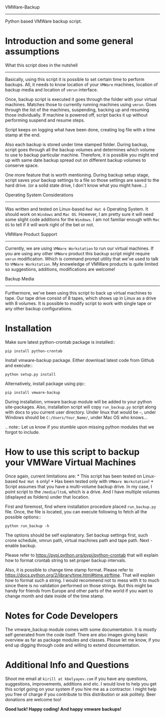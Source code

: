 VMWare-Backup
*************

Python based VMWare backup script.

Introduction and some general assumptions
=========================================

What this script does in the nutshell
_____________________________________

Basically, using this script it is possible to set certain time to perform backups. All, it needs to know location of
your ``VMWare`` machines, location of backup media and location of ``vmrun`` interface.

Once, backup script is executed it goes through the folder with your virtual machines. Matches those to currently
running machines using ``vmrun``. Goes through the list of the machines, suspending, backing up and resuming those
individually. If machine is powered off, script backs it up without performing suspend and resume steps.

Script keeps on logging what have been done, creating log file with a time stamp at the end.

Also each backup is stored under time stamped folder. During backup, script goes through all the backup volumes and
determines which volume to use to backup particular machine. Therefore, it is possible you might end up with
same date backup spread out on different backup volumes to conserve space.

One more feature that is worth mentioning. During backup setup stage, script saves your backup settings
to a file so those settings are saved to the hard drive. (or a solid state drive, I don't know what you might have...)

Operating System Considerations
_______________________________

Was written and tested on Linux-based ``Red Hat 6`` Operating System.
It should work on ``Windows`` and ``Mac OS``. However, I am pretty sure it will need some slight code additions
for the ``Windows``. I am not familiar enough with ``Mac OS`` to tell if it will work right of the bet or not.

VMWare Product Support
______________________

Currently, we are using ``VMWare Workstation`` to run our virtual machines. If you are using any other ``VMWare``
product this backup script might require ``vmrun`` modification. Which is command prompt utility that we've used to
talk to ``VMWare Workstation``. My knoweledge of VMWare products is quite limited so suggestions, additions,
modifications are welcome!

Backup Media
____________

Furthermore, we've been using this script to back up virtual machines to tape. Our tape drive consist of 8 tapes, which
shows up in Linux as a drive with 8 volumes. It is possible to modify script to work with single tape or any other
backup configurations.


Installation
============

Make sure latest python-crontab package is installed::

    pip install python-crontab

Install vmware-backup package. Either download latest code from Github and execute::

    python setup.py install

Alternatively, install package using pip::

    pip install vmware-backup

During installation, vmware backup module will be added to your python site-packages. Also, installation script will
copy ``run_backup.py`` script along with docs to you current user directory. Under linux that would be ``~``, under
Windows should be ``C:/Users/Your_Name/``, under Mac OS who knows...

.. note:: Let us know if you stumble upon missing python modules that we forgot to include.

How to use this script to backup your VMWare Virtual Machines
=============================================================

Once again, current limitations are:
    * This script has been tested on Linux-based ``Red Hat 6`` only!
    * Has been tested only with ``VMWare Workstation``!
    * Script assumes that you have a multi-volume backup drive. In my case, I point script to the ``/media/lto6``,
      which is a drive. And I have multiple volumes (displayed as folders) under that location.


First and foremost, find where installation procedure placed ``run_backup.py`` file. Once, the file is located, you
can execute following to fetch all the possible options::

    python run_backup -h

The options should be self explanatory. Set backup settings first, such crone schedule, vmrun path, virtual machines
path and tape path. Next - enable backup.

Please refer to https://pypi.python.org/pypi/python-crontab that will explain
how to format crontab string to set proper backup intervals.

Also, it is possible to change time stamp format. Please refer to
https://docs.python.org/2/library/time.html#time.strftime. That will explain how to format such a string. I would
recommend not to mess with it to much since there is no validation performed on those strings. But this might be handy
for friends from Europe and other parts of the world if you want to change month and date inside of the time stamp.

Notes for Code Developers
=========================

The vmware_backup module comes with some documentation. It is mostly self generated from the code itself.
There are also images giving basic overview as far as package modules and classes. Please let me know, if you end up
digging through code and willing to extend documentation.

Additional Info and Questions
=============================

Shoot me email at ``kirill at kbelyayev.com`` if you have any questions, suggestions, improvements, additions and etc.
I would love to help you get this script going on your system if you hire me as a contractor. I might help you free of
charge if you contribute to this distribution or ask politely. Beer donations are welcome too!

**Good luck! Happy coding! And happy vmware backups!**
